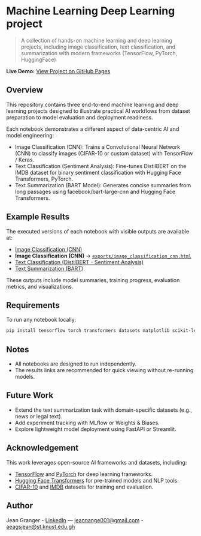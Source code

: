 # Machine Learning Deep Learning project
> A collection of hands-on machine learning and deep learning projects, including image classification, text classification, and summarization with modern frameworks (TensorFlow, PyTorch, HuggingFace)

**Live Demo:** [View Project on GitHub Pages](https://jean-granger.github.io/Machine-Learning---Deep-Learning-project/)

## Overview
This repository contains three end-to-end machine learning and deep learning projects designed to illustrate practical AI workflows from dataset preparation to model evaluation and deployment readiness.

Each notebook demonstrates a different aspect of data-centric AI and model engineering:
- Image Classification (CNN): Trains a Convolutional Neural Network (CNN) to classify images (CIFAR-10 or custom dataset) with TensorFlow / Keras.
- Text Classification (Sentiment Analysis): Fine-tunes DistilBERT on the IMDB dataset for binary sentiment classification with Hugging Face Transformers, PyTorch.
- Text Summarization (BART Model): Generates concise summaries from long passages using facebook/bart-large-cnn and Hugging Face Transformers.

## Example Results
The executed versions of each notebook with visible outputs are available at:
- [Image Classification (CNN)](https://jean-granger.github.io/Machine-Learning---Deep-Learning-project/exports/image_classification_cnn.html)
- **Image Classification (CNN)** → [`exports/image_classification_cnn.html`](exports/image_classification_cnn.html)
- [Text Classification (DistilBERT - Sentiment Analysis)](https://jean-granger.github.io/Machine-Learning---Deep-Learning-project/exports/text_classification_bert.html)
- [Text Summarization (BART)](https://jean-granger.github.io/Machine-Learning---Deep-Learning-project/exports/text_summarization_transformer.html)

These outputs include model summaries, training progress, evaluation metrics, and visualizations.

## Requirements
To run any notebook locally:
```bash
pip install tensorflow torch transformers datasets matplotlib scikit-learn
```
## Notes
- All notebooks are designed to run independently.
- The results links are recommended for quick viewing without re-running models.

## Future Work

- Extend the text summarization task with domain-specific datasets (e.g., news or legal text).
- Add experiment tracking with MLflow or Weights & Biases.
- Explore lightweight model deployment using FastAPI or Streamlit.

## Acknowledgement 

This work leverages open-source AI frameworks and datasets, including:

- [TensorFlow](https://www.tensorflow.org/) and [PyTorch](https://pytorch.org/) for deep learning frameworks.
- [Hugging Face Transformers](https://huggingface.co/transformers/) for pre-trained models and NLP tools.
- [CIFAR-10](https://www.cs.toronto.edu/~kriz/cifar.html) and [IMDB](https://ai.stanford.edu/~amaas/data/sentiment/) datasets for training and evaluation.

## Author
Jean Granger - 
[LinkedIn](https://linkedin.com/in/ange-granger-jean-365b94320) — jeannange001@gmail.com - aeagsjean@st.knust.edu.gh
